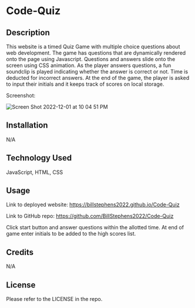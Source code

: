 # Code-Quiz

## Description

This website is a timed Quiz Game with multiple choice questions about web development.  The game has questions that are dynamically rendered onto the page using Javascript.  Questions and answers slide onto the screen using CSS animation.  As the player answers questions, a fun soundclip is played indicating whether the answer is correct or not. Time is deducted for incorrect answers. At the end of the game, the player is asked to input their initials and it keeps track of scores on local storage.

Screenshot:

![Screen Shot 2022-12-01 at 10 04 51 PM](https://user-images.githubusercontent.com/113722447/205207160-54e7bdfe-f54b-410b-935c-30cf10ae579d.png)


## Installation

N/A

## Technology Used

JavaScript, HTML, CSS

## Usage

Link to deployed website:  https://billstephens2022.github.io/Code-Quiz

Link to GitHub repo: https://github.com/BillStephens2022/Code-Quiz

Click start button and answer questions within the allotted time.  At end of game enter initials to be added to the high scores list.

## Credits

N/A

## License

Please refer to the LICENSE in the repo.


